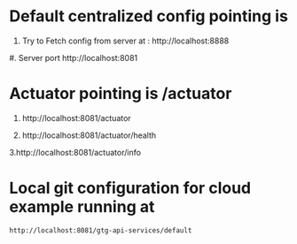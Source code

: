 # Default centralized config pointing is 
1. Try to Fetch config from server at : http://localhost:8888


#. Server port 
	http://localhost:8081

	
# Actuator pointing is  /actuator

1. http://localhost:8081/actuator

2. http://localhost:8081/actuator/health

3.http://localhost:8081/actuator/info

# Local git configuration for <applicationName> cloud example running at 

	http://localhost:8081/gtg-api-services/default


